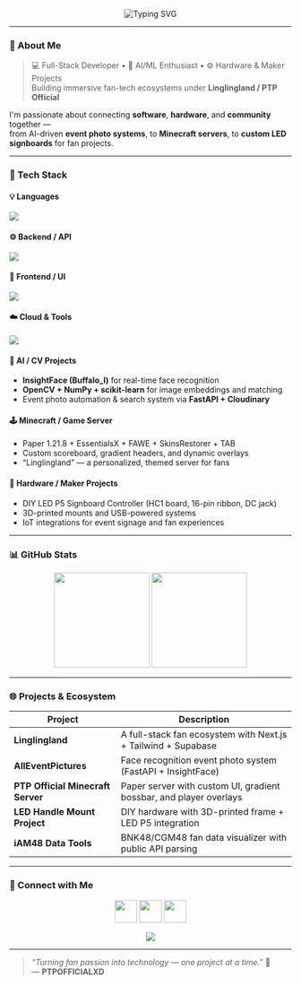 <!-- README.md for @ptpofficialxd -->
<p align="center">
  <img src="https://readme-typing-svg.demolab.com?font=Prompt&size=28&pause=1000&color=FF69B4&center=true&vCenter=true&width=600&lines=Hi+I'm+Putthipong+Ninwong+%7C+PTPOFFICIALXD;Full-Stack+Developer+%26+AI+Engineer;Builder+of+Linglingland+%26+PTP+Official+Ecosystem;Lover+of+Code%2C+Fansites+%26+LED+Projects" alt="Typing SVG" />
</p>

---

### 🚀 About Me
> 💻 Full-Stack Developer • 🧠 AI/ML Enthusiast • ⚙️ Hardware & Maker Projects  
> Building immersive fan-tech ecosystems under **Linglingland / PTP Official**  

I'm passionate about connecting **software**, **hardware**, and **community** together —  
from AI-driven **event photo systems**, to **Minecraft servers**, to **custom LED signboards** for fan projects.

---

### 🧩 Tech Stack

#### 💡 Languages
<p>
  <img src="https://skillicons.dev/icons?i=python,typescript,javascript,html,css,c,cpp,bash,powershell" />
</p>

#### ⚙️ Backend / API
<p>
  <img src="https://skillicons.dev/icons?i=fastapi,flask,nodejs,express,postgres,sqlite,supabase" />
</p>

#### 🎨 Frontend / UI
<p>
  <img src="https://skillicons.dev/icons?i=nextjs,react,tailwind,vercel,cloudflare" />
</p>

#### ☁️ Cloud & Tools
<p>
  <img src="https://skillicons.dev/icons?i=cloudinary,github,git,docker,nginx,vscode,figma" />
</p>

#### 🤖 AI / CV Projects
- **InsightFace (Buffalo_l)** for real-time face recognition  
- **OpenCV + NumPy + scikit-learn** for image embeddings and matching  
- Event photo automation & search system via **FastAPI + Cloudinary**

#### 🕹 Minecraft / Game Server
- Paper 1.21.8 + EssentialsX + FAWE + SkinsRestorer + TAB  
- Custom scoreboard, gradient headers, and dynamic overlays  
- “Linglingland” — a personalized, themed server for fans

#### 🔧 Hardware / Maker Projects
- DIY LED P5 Signboard Controller (HC1 board, 16-pin ribbon, DC jack)  
- 3D-printed mounts and USB-powered systems  
- IoT integrations for event signage and fan experiences

---

### 📊 GitHub Stats

<p align="center">
  <img height="170" src="https://github-readme-stats.vercel.app/api?username=ptpofficialxd&show_icons=true&theme=radical&count_private=true&hide_border=true" />
  <img height="170" src="https://github-readme-stats.vercel.app/api/top-langs/?username=ptpofficialxd&layout=compact&theme=radical&hide_border=true" />
</p>

---

### 🌐 Projects & Ecosystem
| Project | Description |
|----------|--------------|
| **Linglingland** | A full-stack fan ecosystem with Next.js + Tailwind + Supabase |
| **AllEventPictures** | Face recognition event photo system (FastAPI + InsightFace) |
| **PTP Official Minecraft Server** | Paper server with custom UI, gradient bossbar, and player overlays |
| **LED Handle Mount Project** | DIY hardware with 3D-printed frame + LED P5 integration |
| **iAM48 Data Tools** | BNK48/CGM48 fan data visualizer with public API parsing |

---

### 💬 Connect with Me
<p align="center">
  <a href="https://github.com/ptpofficialxd"><img src="https://skillicons.dev/icons?i=github" height="40"/></a>
  <a href="https://www.linkedin.com/in/putthipong-ninwong"><img src="https://skillicons.dev/icons?i=linkedin" height="40"/></a>
  <a href="https://ptpofficialxd.vercel.app"><img src="https://skillicons.dev/icons?i=vercel" height="40"/></a>
</p>

<p align="center">
  <img src="https://komarev.com/ghpvc/?username=ptpofficialxd&color=ff69b4&style=flat-square" />
</p>

---

> _“Turning fan passion into technology — one project at a time.”_ 💖  
> — **PTPOFFICIALXD**

